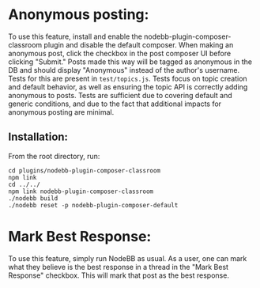 # Anonymous posting:

To use this feature, install and enable the nodebb-plugin-composer-classroom plugin and disable the default composer. When making an anonymous post, click the checkbox in the post composer UI before clicking "Submit."
Posts made this way will be tagged as anonymous in the DB and should display "Anonymous" instead of the author's username.
Tests for this are present in `test/topics.js`. Tests focus on topic creation and default behavior, as well as ensuring the topic API is correctly adding anonymous to posts.
Tests are sufficient due to covering default and generic conditions, and due to the fact that additional impacts for anonymous posting are minimal.

## Installation:
From the root directory, run:
```
cd plugins/nodebb-plugin-composer-classroom
npm link
cd ../../
npm link nodebb-plugin-composer-classroom
./nodebb build
./nodebb reset -p nodebb-plugin-composer-default
```
# Mark Best Response:

To use this feature, simply run NodeBB as usual. As a user, one can mark what they believe is the best response in a thread in the "Mark Best Response" checkbox. This will mark that post as the best response.

